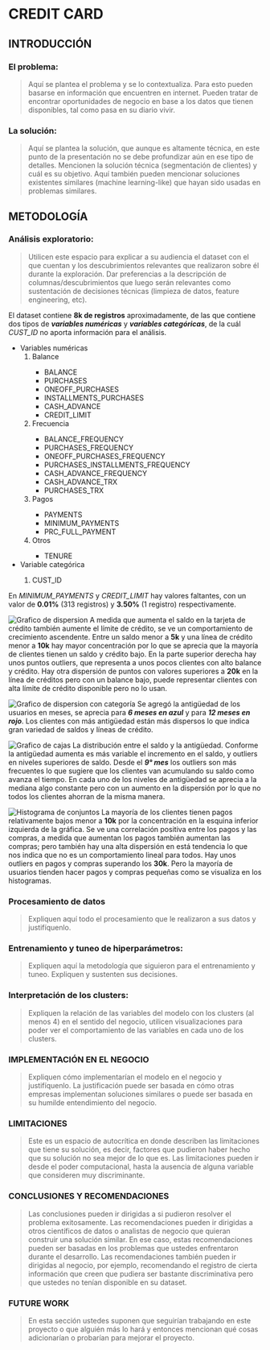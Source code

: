 # CREDIT CARD

## INTRODUCCIÓN
### El problema: 
<blockquote>
Aquí se plantea el problema y se lo contextualiza. Para esto pueden basarse en información que encuentren en internet. Pueden tratar de encontrar oportunidades de negocio en base a los datos que tienen disponibles, tal como pasa en su diario vivir.
</blockquote>

### La solución: 
<blockquote>
Aquí se plantea la solución, que aunque es altamente técnica, en este punto de la presentación no se debe profundizar aún en ese tipo de detalles. Mencionen la solución técnica (segmentación de clientes) y cuál es su objetivo. Aquí también pueden mencionar soluciones existentes similares (machine learning-like) que hayan sido usadas en problemas similares.
</blockquote>

## METODOLOGÍA
### Análisis exploratorio:
<blockquote>
Utilicen este espacio para explicar a su audiencia el dataset con el que cuentan y los descubrimientos relevantes que realizaron sobre él durante la exploración. Dar preferencias a la descripción de columnas/descubrimientos que luego serán relevantes como sustentación de decisiones técnicas (limpieza de datos, feature engineering, etc).
</blockquote>

El dataset contiene **8k de registros** aproximadamente, de las que contiene dos tipos de ***variables numéricas*** y ***variables categóricas***, de la cuál *CUST_ID* no aporta información para el análisis.
<ul>
  <li>Variables numéricas
    <ol>
      <li>Balance</li>
        <ul>
            <li>BALANCE</li>
            <li>PURCHASES</li>
            <li>ONEOFF_PURCHASES</li>
            <li>INSTALLMENTS_PURCHASES</li>
            <li>CASH_ADVANCE</li>
            <li>CREDIT_LIMIT</li>
        </ul>
      <li>Frecuencia</li>
        <ul>
            <li>BALANCE_FREQUENCY</li>
            <li>PURCHASES_FREQUENCY</li>
            <li>ONEOFF_PURCHASES_FREQUENCY</li>
            <li>PURCHASES_INSTALLMENTS_FREQUENCY</li>
            <li>CASH_ADVANCE_FREQUENCY</li>
            <li>CASH_ADVANCE_TRX</li>
            <li>PURCHASES_TRX</li>
        </ul>
      <li>Pagos</li>
        <ul>
            <li>PAYMENTS</li>
            <li>MINIMUM_PAYMENTS</li>
            <li>PRC_FULL_PAYMENT</li>
        </ul>
      <li>Otros</li>
        <ul>
            <li>TENURE</li>
        </ul>
    </ol>
  </li>
  <li>Variable categórica</li>
    <ol>
      <li>CUST_ID</li>
    </ol>
</ul>

En *MINIMUM_PAYMENTS* y *CREDIT_LIMIT* hay valores faltantes, con un valor de **0.01%** (313 registros) y **3.50%** (1 registro) respectivamente.

![Grafico de dispersion](https://github.com/ajalca/cbe_credit_card/blob/exploracion/images/readme/10222024_dispersion_balance_y_credit_limit.png)
A medida que aumenta el saldo en la tarjeta de crédito también aumente el límite de crédito, se ve un comportamiento de crecimiento ascendente.
Entre un saldo menor a **5k** y una línea de crédito menor a **10k** hay mayor concentración por lo que se aprecia que la mayoría de clientes tienen un saldo y crédito bajo.
En la parte superior derecha hay unos puntos outliers, que representa a unos pocos clientes con alto balance y crédito.
Hay otra dispersión de puntos con valores superiores a **20k** en la línea de créditos pero con un balance bajo, puede representar clientes con alta límite de crédito disponible pero no lo usan.

![Grafico de dispersion con categoría](https://github.com/ajalca/cbe_credit_card/blob/exploracion/images/readme/10222024_dispersion_balance_y_credit_limit_por_tenure.png)
Se agregó la antigüedad de los usuarios en meses, se aprecia para ***6 meses en azul*** y para ***12 meses en rojo***. Los clientes con más antigüedad están más dispersos lo que indica gran variedad de saldos y líneas de crédito.

![Grafico de cajas](https://github.com/ajalca/cbe_credit_card/blob/exploracion/images/readme/10222024_plot_balance_y_tenure.png)
La distribución entre el saldo y la antigüedad.
Conforme la antigüedad aumenta es más variable el incremento en el saldo, y outliers en niveles superiores de saldo.
Desde el ***9° mes*** los outliers son más frecuentes lo que sugiere que los clientes van acumulando su saldo como avanza el tiempo.
En cada uno de los niveles de antigüedad se aprecia a la mediana algo constante pero con un aumento en la dispersión por lo que no todos los clientes ahorran de la misma manera.

![Histograma de conjuntos](https://github.com/ajalca/cbe_credit_card/blob/exploracion/images/readme/10222024_histograma_payments_purchases.png)
La mayoría de los clientes tienen pagos relativamente bajos menor a **10k** por la concentración en la esquina inferior izquierda de la gráfica.
Se ve una correlación positiva entre los pagos y las compras, a medida que aumentan los pagos también aumentan las compras; pero también hay una alta dispersión en está tendencia lo que nos indica que no es un comportamiento lineal para todos.
Hay unos outliers en pagos y compras superando los **30k**. Pero la mayoría de usuarios tienden hacer pagos y compras pequeñas como se visualiza en los histogramas.

### Procesamiento de datos
<blockquote>
Expliquen aquí todo el procesamiento que le realizaron a sus datos y justifíquenlo.
</blockquote>

### Entrenamiento y tuneo de hiperparámetros: 
<blockquote>
Expliquen aquí la metodología que siguieron para el entrenamiento y tuneo. Expliquen y sustenten sus decisiones.
</blockquote>

### Interpretación de los clusters:
<blockquote>
Expliquen la relación de las variables del modelo con los clusters (al menos 4) en el sentido del negocio, utilicen visualizaciones para poder ver el comportamiento de las variables en cada uno de los clusters.
</blockquote>

### IMPLEMENTACIÓN EN EL NEGOCIO
<blockquote>
Expliquen cómo implementarían el modelo en el negocio y justifíquenlo. La justificación puede ser basada en cómo otras empresas implementan soluciones similares o puede ser basada en su humilde entendimiento del negocio.
</blockquote>

### LIMITACIONES
<blockquote>
Este es un espacio de autocrítica en donde describen las limitaciones que tiene su solución, es decir, factores que pudieron haber hecho que su solución no sea mejor de lo que es. Las limitaciones pueden ir desde el poder computacional, hasta la ausencia de alguna variable que consideren muy discriminante.
</blockquote>

### CONCLUSIONES Y RECOMENDACIONES
<blockquote>
Las conclusiones pueden ir dirigidas a si pudieron resolver el problema exitosamente.
Las recomendaciones pueden ir dirigidas a otros científicos de datos o analistas de negocio que quieran construir una solución similar. En ese caso, estas recomendaciones pueden ser basadas en los problemas que ustedes enfrentaron durante el desarrollo. Las recomendaciones también pueden ir dirigidas al negocio, por ejemplo, recomendando el registro de cierta información que creen que pudiera ser bastante discriminativa pero que ustedes no tenían disponible en su dataset.
</blockquote>

### FUTURE WORK
<blockquote>
En esta sección ustedes suponen que seguirían trabajando en este proyecto o que alguién más lo hará y entonces mencionan qué cosas adicionarían o probarían para mejorar el proyecto.
</blockquote>
